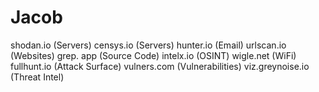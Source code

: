# Jacob

shodan.io
(Servers)
censys.io
(Servers)
hunter.io
(Email)
urlscan.io
(Websites)
grep. app
(Source Code)
intelx.io
(OSINT)
wigle.net
(WiFi)
fullhunt.io
(Attack Surface)
vulners.com
(Vulnerabilities)
viz.greynoise.io (Threat Intel)
